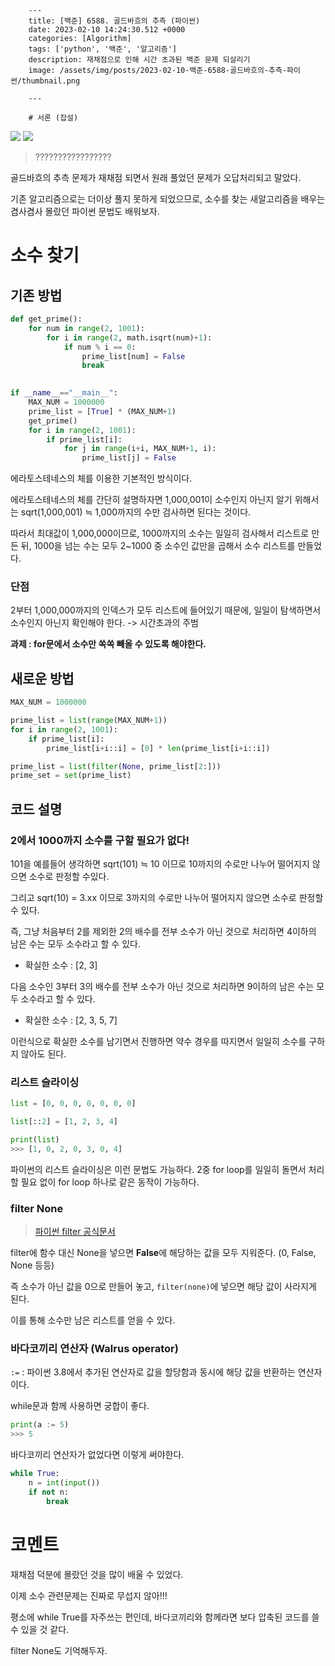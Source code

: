 

        ---
        title: [백준] 6588. 골드바흐의 추측 (파이썬)
        date: 2023-02-10 14:24:30.512 +0000
        categories: [Algorithm]
        tags: ['python', '백준', '알고리즘']
        description: 재채점으로 인해 시간 초과된 백준 문제 되살리기
        image: /assets/img/posts/2023-02-10-백준-6588-골드바흐의-추측-파이썬/thumbnail.png
        
        ---

        # 서론 (잡설)

![](/assets/img/posts/2023-02-10-백준-6588-골드바흐의-추측-파이썬/img0.png)
![](/assets/img/posts/2023-02-10-백준-6588-골드바흐의-추측-파이썬/img1.png)

> ?????????????????

골드바흐의 추측 문제가 재채점 되면서 원래 풀었던 문제가 오답처리되고 말았다.

기존 알고리즘으로는 더이상 풀지 못하게 되었으므로, 소수를 찾는 새알고리즘을 배우는 겸사겸사 몰랐던 파이썬 문법도 배워보자.

# 소수 찾기

## 기존 방법

```python
def get_prime():
    for num in range(2, 1001):
        for i in range(2, math.isqrt(num)+1):
            if num % i == 0: 
                prime_list[num] = False
                break
            

if __name__=="__main__":
    MAX_NUM = 1000000
    prime_list = [True] * (MAX_NUM+1)
    get_prime()
    for i in range(2, 1001):
        if prime_list[i]:
            for j in range(i+i, MAX_NUM+1, i):
                prime_list[j] = False
```

에라토스테네스의 체를 이용한 기본적인 방식이다.

에라토스테네스의 체를 간단히 설명하자면 1,000,001이 소수인지 아닌지 알기 위해서는 sqrt(1,000,001) ≒ 1,000까지의 수만 검사하면 된다는 것이다.


따라서 최대값이 1,000,000이므로, 1000까지의 소수는 일일히 검사해서 리스트로 만든 뒤, 1000을 넘는 수는 모두 2~1000 중 소수인 값만을 곱해서 소수 리스트를 만들었다.

### 단점

2부터 1,000,000까지의 인덱스가 모두 리스트에 들어있기 때문에, 일일이 탐색하면서 소수인지 아닌지 확인해야 한다.
-> 시간초과의 주범

**과제 : for문에서 소수만 쏙쏙 빼올 수 있도록 해야한다.**

## 새로운 방법

```python
MAX_NUM = 1000000

prime_list = list(range(MAX_NUM+1))
for i in range(2, 1001):
    if prime_list[i]:
        prime_list[i+i::i] = [0] * len(prime_list[i+i::i])

prime_list = list(filter(None, prime_list[2:]))
prime_set = set(prime_list)
```

## 코드 설명

### 2에서 1000까지 소수를 구할 필요가 없다!

101을 예를들어 생각하면 sqrt(101) ≒ 10 이므로 10까지의 수로만 나누어 떨어지지 않으면 소수로 판정할 수있다.

그리고 sqrt(10) = 3.xx 이므로 3까지의 수로만 나누어 떨어지지 않으면 소수로 판정할 수 있다.

즉, 그냥 처음부터 2를 제외한 2의 배수를 전부 소수가 아닌 것으로 처리하면 4이하의 남은 수는 모두 소수라고 할 수 있다.
- 확실한 소수 : [2, 3]

다음 소수인 3부터 3의 배수를 전부  소수가 아닌 것으로 처리하면 9이하의 남은 수는 모두 소수라고 할 수 있다.
- 확실한 소수 : [2, 3, 5, 7]

이런식으로 확실한 소수를 남기면서 진행하면 약수 경우를 따지면서 일일히 소수를 구하지 않아도 된다.

### 리스트 슬라이싱

```python
list = [0, 0, 0, 0, 0, 0, 0]

list[::2] = [1, 2, 3, 4]

print(list)
>>> [1, 0, 2, 0, 3, 0, 4]
```

파이썬의 리스트 슬라이싱은 이런 문법도 가능하다.
2중 for loop를 일일히 돌면서 처리할 필요 없이 for loop 하나로 같은 동작이 가능하다.

### filter None

> [파이썬 filter 공식문서](https://docs.python.org/3/library/functions.html#filter) 

filter에 함수 대신 None을 넣으면 **False**에 해당하는 값을 모두 지워준다. (0, False, None 등등)

즉 소수가 아닌 값을 0으로 만들어 놓고, `filter(none)`에 넣으면 해당 값이 사라지게 된다.

이를 통해 소수만 남은 리스트를 얻을 수 있다.

### 바다코끼리 연산자 (Walrus operator)

`:=`  : 파이썬 3.8에서 추가된 연산자로 값을 할당함과 동시에 해당 값을 반환하는 연산자이다.

while문과 함께 사용하면 궁합이 좋다.

```python
print(a := 5)
>>> 5
```

바다코끼리 연산자가 없었다면 이렇게 써야한다.

```python
while True:
	n = int(input())
	if not n:
    	break
```

# 코멘트

재채점 덕분에 몰랐던 것을 많이 배울 수 있었다.

이제 소수 관련문제는 진짜로 무섭지 않아!!!

평소에 while True를 자주쓰는 편인데, 바다코끼리와 함께라면 보다 압축된 코드를 쓸 수 있을 것 같다.

filter None도 기억해두자.

        
